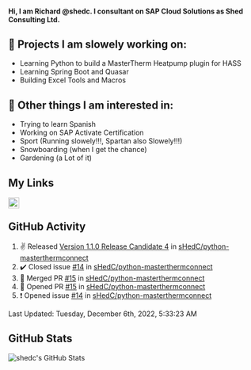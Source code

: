#### Hi, I am Richard @shedc. I consultant on SAP Cloud Solutions as Shed Consulting Ltd.

## 👋 Projects I am slowely working on:
- Learning Python to build a MasterTherm Heatpump plugin for HASS
- Learning Spring Boot and Quasar
- Building Excel Tools and Macros

## 👀 Other things I am interested in:
- Trying to learn Spanish
- Working on SAP Activate Certification
- Sport (Running slowely!!!, Spartan also Slowely!!!)
- Snowboarding (when I get the chance)
- Gardening (a Lot of it)

## My Links
[<img align="left" alt="shedc | LinkedIn" width="22px" src="https://cdn.jsdelivr.net/npm/simple-icons@v3/icons/linkedin.svg" />][linkedin]

<br/>

## GitHub Activity
<!--RECENT_ACTIVITY:start-->
1. ✌️ Released [Version 1.1.0 Release Candidate 4](https://github.com/sHedC/python-masterthermconnect/releases/tag/1.1.0-rc4) in [sHedC/python-masterthermconnect](https://github.com/sHedC/python-masterthermconnect)
2. ✔️ Closed issue [#14](https://github.com/sHedC/python-masterthermconnect/issues/14) in [sHedC/python-masterthermconnect](https://github.com/sHedC/python-masterthermconnect)
3. 🎉 Merged PR [#15](https://github.com/sHedC/python-masterthermconnect/pull/15) in [sHedC/python-masterthermconnect](https://github.com/sHedC/python-masterthermconnect)
4. 💪 Opened PR [#15](https://github.com/sHedC/python-masterthermconnect/pull/15) in [sHedC/python-masterthermconnect](https://github.com/sHedC/python-masterthermconnect)
5. ❗️ Opened issue [#14](https://github.com/sHedC/python-masterthermconnect/issues/14) in [sHedC/python-masterthermconnect](https://github.com/sHedC/python-masterthermconnect)
<!--RECENT_ACTIVITY:end-->
<!--RECENT_ACTIVITY:last_update-->
Last Updated: Tuesday, December 6th, 2022, 5:33:23 AM
<!--RECENT_ACTIVITY:last_update_end-->

## GitHub Stats
<img align="left" alt="shedc's GitHub Stats" src="https://github-readme-stats.vercel.app/api?username=shedc&show_icons=true&hide_title=true" />

[linkedin]: https://www.linkedin.com/in/richard-holmes-3314251/
